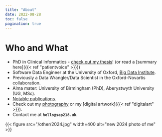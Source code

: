 ```yaml
---
title: "About"
date: 2022-08-28
toc: false
pagination: true
---
```


# Who and What

+ PhD in Clinical Informatics - [check out my thesis](https://etheses.bham.ac.uk//id/eprint/13244/ "link to thesis")! (or read a [summary here]({{< ref "patientvoice" >}}))
+ Software Data Engineer at the University of Oxford, [Big Data Institute](https://www.bdi.ox.ac.uk/Team/samantha-pendleton?ref=image "link to staff page").
+ Previously a Data Wrangler/Data Scientist in the Oxford-Novartis collaboration. 
+ Alma mater: University of Birmingham (PhD), Aberystwyth University (UG, MSc).
+ [Notable publications](https://scholar.google.com/citations?user=UjpxpTYAAAAJ&hl=en "google scholar link").
+ Check out my [photography](https://www.flickr.com/photos/sap218/albums/ "my photographs with my fancy camera") or my [digital artwork]({{< ref "digitalart" >}}).
+ Contact me at **`hello@sap218.uk`**.

{{< figure src="/other/2024.jpg" width=400 alt="new 2024 photo of me" >}}